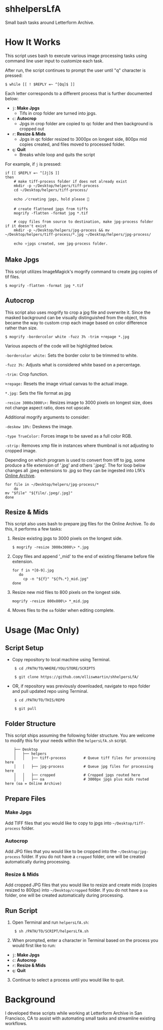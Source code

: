 # shhelpersLfA
 Small bash tasks around Letterform Archive.

# How It Works

This script uses bash to execute various image processing tasks using command line user input to customize each task. 

After run, the script continues to prompt the user until "q" character is pressed: 

    $ while [[ ! $REPLY =~ ^[Qq]$ ]] 

Each letter corresponds to a different process that is further documented below: 

* `j`: **Make Jpgs** 
    * Tifs in crop folder are turned into jpgs.
* `c`: **Autocrop** 
    * Jpgs in crop folder are copied to qc folder and then background is cropped out
* `r`: **Resize & Mids** 
    * Jpgs in qc folder resized to 3000px on longest side, 800px mid copies created, and files moved to processed folder.   
* `q`: **Quit** 
    * Breaks while loop and quits the script

For example, if `j` is pressed: 

```
if [[ $REPLY =~ ^[Jj]$ ]]
then
    # make tiff-process folder if does not already exist
    mkdir -p ~/Desktop/helpers/tiff-process
    cd ~/Desktop/helpers/tiff-process/

    echo 🪄creating jpgs, hold please 🚀

    # create flattened jpgs from tiffs
    mogrify -flatten -format jpg *.tif

    # copy files from source to destination, make jpg-process folder if it doesn't exist
    mkdir -p ~/Desktop/helpers/jpg-process && mv ~/Desktop/helpers/tiff-process/*.jpg ~/Desktop/helpers/jpg-process/

    echo ⭐jpgs created, see jpg-process folder. 
```

## Make Jpgs

This script utilizes ImageMagick's mogrify command to create jpg copies of tif files. 

    $ mogrify -flatten -format jpg *.tif

## Autocrop

This script also uses mogrify to crop a jpg file and overwrite it. Since the masked background can be visually distinguished from the object, this became the way to custom crop each image based on color difference rather than size.

    $ mogrify -bordercolor white -fuzz 3% -trim +repage *.jpg

Various aspects of the code will be highlighted below.

`-bordercolor white:` Sets the border color to be trimmed to white.

`-fuzz 3%:` Adjusts what is considered white based on a percentage.

`-trim:` Crop function.

`+repage:` Resets the image virtual canvas to the actual image.

`*.jpg:` Sets the file format as jpg

`-resize 3000x3000\>:` Resizes image to 3000 pixels on longest size, does not change aspect ratio, does not upscale. 

Additional mogrify arguments to consider: 

`-deskew 10%:` Deskews the image.

`-type TrueColor:` Forces image to be saved as a full color RGB.

`-strip:` Removes xmp file in instances where thumbnail is not adjusting to cropped image.  

Depending on which program is used to convert from tiff to jpg, some produce a file extension of '.jpg' and others '.jpeg'. The for loop below changes all .jpeg extensions to .jpg so they can be ingested into LfA's [Online Archive](oa.letterformarchive.org). 

    for file in ~/Desktop/helpers/jpg-process/*
        do
    mv "$file" "${file/.jpeg/.jpg}"
    done

## Resize & Mids

This script also uses bash to prepare jpg files for the Online Archive. To do this, it performs a few tasks:

1. Resize existing jpgs to 3000 pixels on the longest side. 

       $ mogrify -resize 3000x3000\> *.jpg  
   
2. Copy files and append '_mid' to the end of existing filename before file extension.  

       for f in *[0-9].jpg  
          do 
            cp -n "${f}" "${f%.*}_mid.jpg"
       done

3. Resize new mid files to 800 pixels on the longest side. 

       mogrify -resize 800x800\> *_mid.jpg

4. Moves files to the `oa` folder when editing complete. 

# Usage (Mac Only)

## Script Setup

* Copy repository to local machine using Terminal.

       $ cd /PATH/TO/WHERE/YOU/STORE/SCRIPTS

       $ git clone https://github.com/elliswmartin/shhelpersLfA/

* OR, if repository was previously downloaded, navigate to repo folder and pull updated repo using Terminal.  

       $ cd /PATH/TO/THIS/REPO 
    
       $ git pull

## Folder Structure

This script ships assuming the following folder structure. You are welcome to modify this for your needs within the `helpersLfA.sh` script. 

        ├── Desktop
        │   ├── helpers
        │   │   ├── tiff-process        # Queue tiff files for processing here
        │   │   ├── jpg-process         # Queue jpg files for processing here
        │   │   ├── cropped             # Cropped jpgs routed here 
        │   │   ├── oa                  # 3000px jpgs plus mids routed here (oa = Online Archive)  

## Prepare Files

### Make Jpgs

Add TIFF files that you would like to copy to jpgs into `~/Desktop/tiff-process` folder. 

### Autocrop

Add JPG files that you would like to be cropped into the `~/Desktop/jpg-process` folder. If you do not have a `cropped` folder, one will be created automatically during processing. 

### Resize & Mids

Add cropped JPG files that you would like to resize and create mids (copies resized to 800px) into `~/Desktop/cropped` folder. If you do not have a `oa` folder, one will be created automatically during processing. 

## Run Script

1. Open Terminal and run `helpersLfA.sh`: 

        $ sh /PATH/TO/SCRIPT/helpersLfA.sh 

2. When prompted, enter a character in Terminal based on the process you would first like to run:

* `j`: **Make Jpgs** 
* `c`: **Autocrop** 
* `r`: **Resize & Mids**
* `q`: **Quit** 

3. Continue to select a process until you would like to quit.  
    
# Background 
I developed these scripts while working at Letterform Archive in San Francisco, CA to assist with automating small tasks and streamline existing workflows. 
